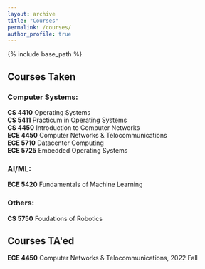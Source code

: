 ```yaml
---
layout: archive
title: "Courses"
permalink: /courses/
author_profile: true
---
```


{% include base_path %}

## Courses Taken

### Computer Systems:

**CS 4410** Operating Systems <br>
**CS 5411** Practicum in Operating Systems <br>
**CS 4450** Introduction to Computer Networks <br>
**ECE 4450** Computer Networks & Telocommunications <br>
**ECE 5710** Datacenter Computing <br>
**ECE 5725** Embedded Operating Systems <br>

### AI/ML:

**ECE 5420** Fundamentals of Machine Learning <br>

### Others:

**CS 5750** Foudations of Robotics <br>

## Courses TA'ed

**ECE 4450** Computer Networks & Telocommunications, 2022 Fall <br>